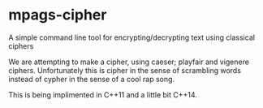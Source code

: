 # mpags-cipher
A simple command line tool for encrypting/decrypting text using classical ciphers

We are attempting to make a cipher, using caeser; playfair and vigenere ciphers. Unfortunately this is cipher in the sense of scrambling words instead of cypher in the sense of a cool rap song.

This is being implimented in C++11 and a little bit C++14.
